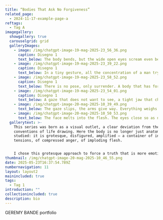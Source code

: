 ```yaml
---
title: “Bodies That Ask No Forgiveness”
related_page:
  - 2024-11-17-example-page-a
reftags:
  - Tag A
imagegallery:
  showgallery: true
  carouselgrid: grid
  galleryImages:
    - image: /img/chatgpt-image-19-mag-2025-23_56_36.png
      caption: Disegno 1
      text_below: The body bends, but the wide open eyes scream even before the mouth.
    - image: /img/chatgpt-image-19-mag-2025-23_39_22.png
      caption: Disegno 1
      text_below: In a tiny gesture, all the concentration of a man trying to remain human.
    - image: /img/chatgpt-image-19-mag-2025-23_58_52.png
      caption: Disegno 1
      text_below: There is no pose, only surrender. A body that has forgotten its posture.
    - image: /img/chatgpt-image-19-mag-2025-23_54_01.png
      caption: Disegno 1
      text_below: A gaze that does not want to see, a tight jaw that chews resentment.
    - image: /img/chatgpt-image-20-mag-2025-10_39_49.png
      text_below: The gaze slips, the arms give way. Everything weighs downward.
    - image: /img/chatgpt-image-20-mag-2025-10_50_53.png
      text_below: The face melts into the flesh. The eyes close so as not to hear.
  gallerytext: >-
    This series was born as a visual outlet, a clear deviation from the academic
    conventions of life drawing. Here the body is no longer just anatomy to be
    studied: it is grotesque, disfigured, amplified — a container of internal
    tensions, of compressed anger, of imploding flesh.


    I chose this grotesque approach to force a truth that is more emotional than realistic. The subjects become deformed by excess, as if the soul were coming to the surface through muscular spasms, tense expressions, exasperated postures. The sign becomes violent, the line a scratch. The goal is not to arouse horror but visceral empathy: what is unpleasant to see is often what has long been hidden. The grotesque, then, is an act of honesty.
thumbnail: /img/chatgpt-image-20-mag-2025-10_46_55.png
date: 2025-05-23T16:37:54.789Z
numbernavigation: 11
layout: layout2
mainincluded: true
tags:
  - Tag 1
introduction: ""
collectionincluded: true
description: bio
---
```

GEREMY BANDE portfolio
